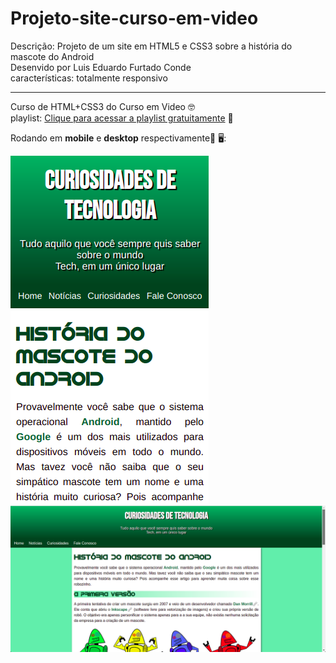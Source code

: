 # Projeto-site-curso-em-video
 Descrição: Projeto de um site em HTML5 e CSS3 sobre a história do mascote do Android <br>Desenvido por Luis Eduardo Furtado Conde<br>características: totalmente responsivo
 
 <hr>
 
 Curso de HTML+CSS3 do Curso em Video 🤓 <br>
 playlist: <a href="https://www.youtube.com/playlist?list=PLHz_AreHm4dlUpEXkY1AyVLQGcpSgVF8s">Clique para acessar a playlist gratuitamente</a> 🔗
 
 Rodando em <strong>mobile</strong> e <strong>desktop</strong> respectivamente:iphone: 🖥️:
 
 <img src="https://github.com/The-Programador/Projeto-site-curso-em-video/blob/main/images-readme/print-mobile-site.png" alt="print de site mobile" width="auto"  height="autopx"> <img src="https://github.com/The-Programador/Projeto-site-curso-em-video/blob/main/images-readme/print-site.png" alt="print de site desktop"  width="auto" height="auto">
